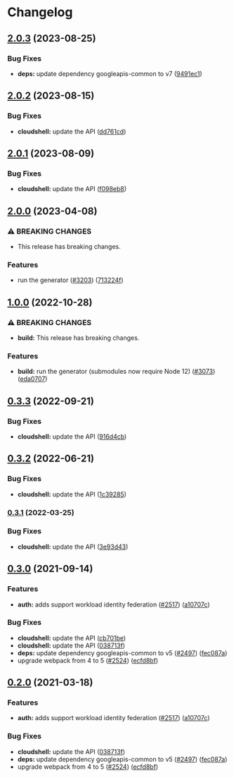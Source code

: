# Changelog

## [2.0.3](https://github.com/googleapis/google-api-nodejs-client/compare/cloudshell-v2.0.2...cloudshell-v2.0.3) (2023-08-25)


### Bug Fixes

* **deps:** update dependency googleapis-common to v7 ([9491ec1](https://github.com/googleapis/google-api-nodejs-client/commit/9491ec1cdc3c413e7d73edcfcd59cf5c28a7c855))

## [2.0.2](https://github.com/googleapis/google-api-nodejs-client/compare/cloudshell-v2.0.1...cloudshell-v2.0.2) (2023-08-15)


### Bug Fixes

* **cloudshell:** update the API ([dd761cd](https://github.com/googleapis/google-api-nodejs-client/commit/dd761cdec6dbc10bf7b9bab9690182ae8af05098))

## [2.0.1](https://github.com/googleapis/google-api-nodejs-client/compare/cloudshell-v2.0.0...cloudshell-v2.0.1) (2023-08-09)


### Bug Fixes

* **cloudshell:** update the API ([f098eb8](https://github.com/googleapis/google-api-nodejs-client/commit/f098eb8765ca5b1091695c123fa096aaef0d6cae))

## [2.0.0](https://github.com/googleapis/google-api-nodejs-client/compare/cloudshell-v1.0.0...cloudshell-v2.0.0) (2023-04-08)


### ⚠ BREAKING CHANGES

* This release has breaking changes.

### Features

* run the generator ([#3203](https://github.com/googleapis/google-api-nodejs-client/issues/3203)) ([713224f](https://github.com/googleapis/google-api-nodejs-client/commit/713224fe0271843ea61b5d5cbd434ed2aa7b4d69))

## [1.0.0](https://github.com/googleapis/google-api-nodejs-client/compare/cloudshell-v0.3.3...cloudshell-v1.0.0) (2022-10-28)


### ⚠ BREAKING CHANGES

* **build:** This release has breaking changes.

### Features

* **build:** run the generator (submodules now require Node 12) ([#3073](https://github.com/googleapis/google-api-nodejs-client/issues/3073)) ([eda0707](https://github.com/googleapis/google-api-nodejs-client/commit/eda07079dadab46a80b6f9ede618f4f43030169e))

## [0.3.3](https://github.com/googleapis/google-api-nodejs-client/compare/cloudshell-v0.3.2...cloudshell-v0.3.3) (2022-09-21)


### Bug Fixes

* **cloudshell:** update the API ([916d4cb](https://github.com/googleapis/google-api-nodejs-client/commit/916d4cb73122e7db7af19d2415d178d900f4ab10))

## [0.3.2](https://github.com/googleapis/google-api-nodejs-client/compare/cloudshell-v0.3.1...cloudshell-v0.3.2) (2022-06-21)


### Bug Fixes

* **cloudshell:** update the API ([1c39285](https://github.com/googleapis/google-api-nodejs-client/commit/1c39285f1b3043c1806cf6e21dfd57e20205154a))

### [0.3.1](https://github.com/googleapis/google-api-nodejs-client/compare/cloudshell-v0.3.0...cloudshell-v0.3.1) (2022-03-25)


### Bug Fixes

* **cloudshell:** update the API ([3e93d43](https://github.com/googleapis/google-api-nodejs-client/commit/3e93d432b19bc1a0ffec829cf8c50e0a88fc5e7e))

## [0.3.0](https://www.github.com/googleapis/google-api-nodejs-client/compare/cloudshell-v0.2.0...cloudshell-v0.3.0) (2021-09-14)


### Features

* **auth:** adds support workload identity federation ([#2517](https://www.github.com/googleapis/google-api-nodejs-client/issues/2517)) ([a10707c](https://www.github.com/googleapis/google-api-nodejs-client/commit/a10707c477759e7c9ef6360a2fe800856fb600c1))


### Bug Fixes

* **cloudshell:** update the API ([cb701be](https://www.github.com/googleapis/google-api-nodejs-client/commit/cb701beb686fa2461fa16b4549ad711084504177))
* **cloudshell:** update the API ([038713f](https://www.github.com/googleapis/google-api-nodejs-client/commit/038713f385e74f98dd9694b5155cff4e7deb0119))
* **deps:** update dependency googleapis-common to v5 ([#2497](https://www.github.com/googleapis/google-api-nodejs-client/issues/2497)) ([fec087a](https://www.github.com/googleapis/google-api-nodejs-client/commit/fec087abcf3d994dd41c3ffa0a0c12b1f9f09dae))
* upgrade webpack from 4 to 5  ([#2524](https://www.github.com/googleapis/google-api-nodejs-client/issues/2524)) ([ecfd8bf](https://www.github.com/googleapis/google-api-nodejs-client/commit/ecfd8bfcd06e1beabff7ec9a8c4000222379eb8d))

## [0.2.0](https://www.github.com/googleapis/google-api-nodejs-client/compare/cloudshell-v0.1.0...cloudshell-v0.2.0) (2021-03-18)


### Features

* **auth:** adds support workload identity federation ([#2517](https://www.github.com/googleapis/google-api-nodejs-client/issues/2517)) ([a10707c](https://www.github.com/googleapis/google-api-nodejs-client/commit/a10707c477759e7c9ef6360a2fe800856fb600c1))


### Bug Fixes

* **cloudshell:** update the API ([038713f](https://www.github.com/googleapis/google-api-nodejs-client/commit/038713f385e74f98dd9694b5155cff4e7deb0119))
* **deps:** update dependency googleapis-common to v5 ([#2497](https://www.github.com/googleapis/google-api-nodejs-client/issues/2497)) ([fec087a](https://www.github.com/googleapis/google-api-nodejs-client/commit/fec087abcf3d994dd41c3ffa0a0c12b1f9f09dae))
* upgrade webpack from 4 to 5  ([#2524](https://www.github.com/googleapis/google-api-nodejs-client/issues/2524)) ([ecfd8bf](https://www.github.com/googleapis/google-api-nodejs-client/commit/ecfd8bfcd06e1beabff7ec9a8c4000222379eb8d))
